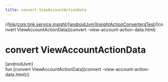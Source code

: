```yaml
---
title: convert ViewAccountActionData
---
```

//[link](../../../index.html)/[com.tink.service.insight](../index.html)/[[androidJvm]InsightActionConvertersTest](index.html)/[convert ViewAccountActionData](convert -view-account-action-data.html)



# convert ViewAccountActionData



[androidJvm]\
fun [convert ViewAccountActionData](convert -view-account-action-data.html)()




